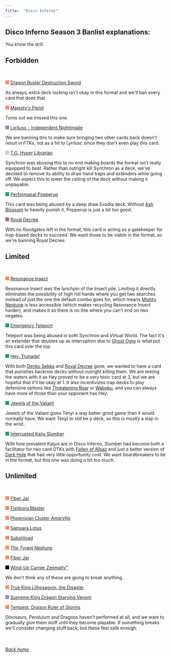 ```yaml
---
title:  "Disco Inferno"
---
```


## Disco Inferno Season 3 Banlist explanations:


You know the drill.


## Forbidden


<br>

<img src="assets/effect.png" alt="Effect Monster" width="12" height="12"/> [Dragon Buster Destruction Sword](https://db.ygoprodeck.com/card/?search=Dragon%20Buster%20Destruction%20Sword)

As always, extra deck locking isn't okay in this format and we'll ban every card that does that.


<img src="assets/effect.png" alt="Effect Monster" width="12" height="12"/> [Majesty's Fiend](https://db.ygoprodeck.com/card/?search=Majesty's%20Fiend)

Turns out we missed this one.


<img src="assets/fusion.png" alt="XYZ Fusion" width="12" height="12"/> [Lyrilusc - Independent Nightingale](https://db.ygoprodeck.com/card/?search=Lyrilusc%20-%20Independent%20Nightingale)

We are banning this to make sure bringing two other cards back doesn't result in FTKs, not as a hit to Lyrilusc since they don't even play this card.


<img src="assets/synchro.png" alt="Synchro Monster" width="12" height="12"/> [T.G. Hyper Librarian](https://db.ygoprodeck.com/card/?search=T.G.%20Hyper%20Librarian)

Synchron was abusing this to no end making boards the format isn't really equipped to beat. Rather than outright kill Synchron as a deck, we've decided to remove its ability to draw hand traps and extenders while going off. We expect this to lower the ceiling of the deck without making it unplayable.


<img src="assets/spell.png" alt="Spell" width="12" height="12"/> [Performapal Popperup](https://db.ygoprodeck.com/card/?search=Performapal%20Popperup)

This card was being abused by a deep draw Exodia deck. Without [Ash Blossom](https://db.ygoprodeck.com/card/?search=Ash%20Blossom%20%26%20Joyous%20Spring) to heavily punish it, Popperup is just a bit too good.


<img src="assets/trap.png" alt="Trap" width="12" height="12"/> [Royal Decree](https://db.ygoprodeck.com/card/?search=Royal%20Decree)

With no floodgates left in the format, this card is acting as a gatekeeper for trap-based decks to succeed. We want those to be viable in the format, so we're banning Royal Decree.


## Limited


<br>

<img src="assets/effect.png" alt="Effect Monster" width="12" height="12"/> [Resonance Insect](https://db.ygoprodeck.com/card/?search=Resonance%20Insect)

Resonance Insect was the lynchpin of the Insect pile. Limiting it directly eliminates the possibility of high roll hands where you get two searches instead of just the one the default combo goes for, which means [Mighty Neptune](https://db.ygoprodeck.com/card/?search=Heavy%20Beetrooper%20Mighty%20Neptune) is less accessible (which makes recycling Resonance Insect harder), and makes it so there is no line where you can't end on two negates.


<img src="assets/spell.png" alt="Spell" width="12" height="12"/> [Emergency Teleport](https://db.ygoprodeck.com/card/?search=Floowandereeze%20and%20the%20Magnificent%20Map)

Teleport was being abused in both Synchron and Virtual World. The fact it's an extender that doubles up as interruption due to [Ghost Ogre](https://db.ygoprodeck.com/card?search=Ghost%20ogre%20%26%20Snow%20Rabbit) is what put this card over the top.


<img src="assets/spell.png" alt="Spell" width="12" height="12"/> [Hey, Trunade!](https://db.ygoprodeck.com/card/?search=Hey,%20Trunade!)

With both [Denko Sekka](https://db.ygoprodeck.com/card/?search=Denko%20Sekka) and [Royal Decree](https://db.ygoprodeck.com/card/?search=Royal%20Decree) gone, we wanted to have a card that punishes backrow decks without outright killing them. We are testing the waters with it as Hey proved to be a very toxic card at 3, but we are hopeful that it'll be okay at 1. It also incentivizes trap decks to play defensive options like [Threatening Roar](https://db.ygoprodeck.com/card/?search=Threatening%20Roar) or [Waboku](https://db.ygoprodeck.com/card/?search=Waboku), and you can always have more of those than your opponent has Hey.

<img src="assets/spell.png" alt="Spell" width="12" height="12"/> [Jewels of the Valiant](https://db.ygoprodeck.com/card/?search=Jewels%20of%20the%20Valiant)

Jewels of the Valiant gives Tenyi a way better grind game than it would normally have. We want Tenyi to still be a deck, so this is mostly a slap in the wrist.


<img src="assets/spell.png" alt="Spell" width="12" height="12"/> [Interrupted Kaiju Slumber](https://db.ygoprodeck.com/card/?search=Floowandereeze%20and%20the%20Magnificent%20Map)

With how prevalent Kaijus are in Disco Inferno, Slumber had become both a facilitator for two card OTKs with [Fallen of Albaz](https://db.ygoprodeck.com/card?search=Fallen%20of%20Albaz) and just a better version of [Dark Hole](https://db.ygoprodeck.com/card?search=Dark%20Hole) that had very little opportunity cost. We want boardbreakers to be in the format, but this one was doing a bit too much.


## Unlimited


<br>

<img src="assets/effect.png" alt="Effect Monster" width="12" height="12"/> [Fiber Jar](https://db.ygoprodeck.com/card/?search=Fiber%20Jar)

<img src="assets/effect.png" alt="Effect Monster" width="12" height="12"/> [Fishborg Blaster](https://db.ygoprodeck.com/card/?search=Fishborg%20Blaster)

<img src="assets/effect.png" alt="Effect Monster" width="12" height="12"/> [Phoenixian Cluster Amaryllis](https://db.ygoprodeck.com/card/?search=Phoenixian%20Cluster%20Amaryllis)

<img src="assets/effect.png" alt="Effect Monster" width="12" height="12"/> [Samsara Lotus](https://db.ygoprodeck.com/card/?search=Samsara%20Lotus)

<img src="assets/effect.png" alt="Effect Monster" width="12" height="12"/> [Substitoad](https://db.ygoprodeck.com/card/?search=Substitoad)

<img src="assets/effect.png" alt="Effect Monster" width="12" height="12"/> [The Tyrant Neptune](https://db.ygoprodeck.com/card/?search=The%20Tyrant%20Neptune)

<img src="assets/effect.png" alt="Effect Monster" width="12" height="12"/> [Fiber Jar](https://db.ygoprodeck.com/card/?search=Fiber%20Jar)

<img src="assets/xyz.png" alt="XYZ Monster" width="12" height="12"/> [Wind-Up Carrier Zenmaity"](https://db.ygoprodeck.com/card/?search=Wind-Up%20Carrier%20Zenmaity)

We don't think any of these are going to break anything.

<img src="assets/effect.png" alt="Effect Monster" width="12" height="12"/> [True King Lithosagym, the Disaster](https://db.ygoprodeck.com/card/?search=True%20King%20Lithosagym,%20The%20Disaster)

<img src="assets/fusion.png" alt="Fusion Monster" width="12" height="12"/> [Supreme King Dragon Starving Venom](https://db.ygoprodeck.com/card/?search=Supreme%20King%20Dragon%20Starving%20Venom)

<img src="assets/effect.png" alt="Effect Monster" width="12" height="12"/> [Tempest, Dragon Ruler of Storms](https://db.ygoprodeck.com/card/?search=Fiber%20Jar)

Dinosaurs, Pendulum and Dragons haven't performed at all, and we want to gradually give them stuff until they become playable. If something breaks we'll consider changing stuff back, but these feel safe enough.

<br>

###### [Back home](index)